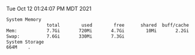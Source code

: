 Tue Oct 12 01:24:07 PM MDT 2021
```bash
System Memory
               total        used        free      shared  buff/cache   available
Mem:           7.7Gi       720Mi       4.7Gi        10Mi       2.2Gi       6.6Gi
Swap:          7.6Gi       330Mi       7.3Gi
System Storage
664M	.
```

